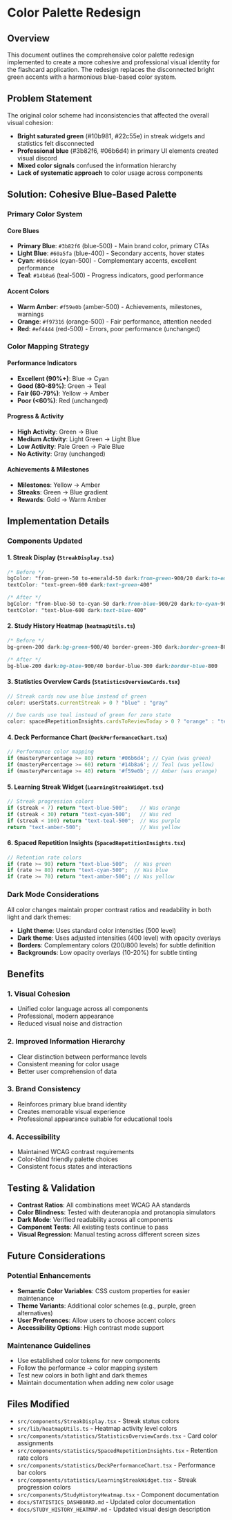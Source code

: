 # Color Palette Redesign

## Overview

This document outlines the comprehensive color palette redesign implemented to create a more cohesive and professional visual identity for the flashcard application. The redesign replaces the disconnected bright green accents with a harmonious blue-based color system.

## Problem Statement

The original color scheme had inconsistencies that affected the overall visual cohesion:
- **Bright saturated green** (#10b981, #22c55e) in streak widgets and statistics felt disconnected
- **Professional blue** (#3b82f6, #06b6d4) in primary UI elements created visual discord
- **Mixed color signals** confused the information hierarchy
- **Lack of systematic approach** to color usage across components

## Solution: Cohesive Blue-Based Palette

### Primary Color System

#### **Core Blues**
- **Primary Blue**: `#3b82f6` (blue-500) - Main brand color, primary CTAs
- **Light Blue**: `#60a5fa` (blue-400) - Secondary accents, hover states
- **Cyan**: `#06b6d4` (cyan-500) - Complementary accents, excellent performance
- **Teal**: `#14b8a6` (teal-500) - Progress indicators, good performance

#### **Accent Colors**
- **Warm Amber**: `#f59e0b` (amber-500) - Achievements, milestones, warnings
- **Orange**: `#f97316` (orange-500) - Fair performance, attention needed
- **Red**: `#ef4444` (red-500) - Errors, poor performance (unchanged)

### Color Mapping Strategy

#### **Performance Indicators**
- **Excellent (90%+)**: Blue → Cyan
- **Good (80-89%)**: Green → Teal  
- **Fair (60-79%)**: Yellow → Amber
- **Poor (<60%)**: Red (unchanged)

#### **Progress & Activity**
- **High Activity**: Green → Blue
- **Medium Activity**: Light Green → Light Blue
- **Low Activity**: Pale Green → Pale Blue
- **No Activity**: Gray (unchanged)

#### **Achievements & Milestones**
- **Milestones**: Yellow → Amber
- **Streaks**: Green → Blue gradient
- **Rewards**: Gold → Warm Amber

## Implementation Details

### Components Updated

#### **1. Streak Display (`StreakDisplay.tsx`)**
```css
/* Before */
bgColor: "from-green-50 to-emerald-50 dark:from-green-900/20 dark:to-emerald-900/20"
textColor: "text-green-600 dark:text-green-400"

/* After */
bgColor: "from-blue-50 to-cyan-50 dark:from-blue-900/20 dark:to-cyan-900/20"
textColor: "text-blue-600 dark:text-blue-400"
```

#### **2. Study History Heatmap (`heatmapUtils.ts`)**
```css
/* Before */
bg-green-200 dark:bg-green-900/40 border-green-300 dark:border-green-800

/* After */
bg-blue-200 dark:bg-blue-900/40 border-blue-300 dark:border-blue-800
```

#### **3. Statistics Overview Cards (`StatisticsOverviewCards.tsx`)**
```typescript
// Streak cards now use blue instead of green
color: userStats.currentStreak > 0 ? "blue" : "gray"

// Due cards use teal instead of green for zero state
color: spacedRepetitionInsights.cardsToReviewToday > 0 ? "orange" : "teal"
```

#### **4. Deck Performance Chart (`DeckPerformanceChart.tsx`)**
```javascript
// Performance color mapping
if (masteryPercentage >= 80) return '#06b6d4'; // Cyan (was green)
if (masteryPercentage >= 60) return '#14b8a6'; // Teal (was yellow)
if (masteryPercentage >= 40) return '#f59e0b'; // Amber (was orange)
```

#### **5. Learning Streak Widget (`LearningStreakWidget.tsx`)**
```javascript
// Streak progression colors
if (streak < 7) return "text-blue-500";    // Was orange
if (streak < 30) return "text-cyan-500";   // Was red
if (streak < 100) return "text-teal-500";  // Was purple
return "text-amber-500";                   // Was yellow
```

#### **6. Spaced Repetition Insights (`SpacedRepetitionInsights.tsx`)**
```javascript
// Retention rate colors
if (rate >= 90) return "text-blue-500";  // Was green
if (rate >= 80) return "text-cyan-500";  // Was blue
if (rate >= 70) return "text-amber-500"; // Was yellow
```

### Dark Mode Considerations

All color changes maintain proper contrast ratios and readability in both light and dark themes:
- **Light theme**: Uses standard color intensities (500 level)
- **Dark theme**: Uses adjusted intensities (400 level) with opacity overlays
- **Borders**: Complementary colors (200/800 levels) for subtle definition
- **Backgrounds**: Low opacity overlays (10-20%) for subtle tinting

## Benefits

### **1. Visual Cohesion**
- Unified color language across all components
- Professional, modern appearance
- Reduced visual noise and distraction

### **2. Improved Information Hierarchy**
- Clear distinction between performance levels
- Consistent meaning for color usage
- Better user comprehension of data

### **3. Brand Consistency**
- Reinforces primary blue brand identity
- Creates memorable visual experience
- Professional appearance suitable for educational tools

### **4. Accessibility**
- Maintained WCAG contrast requirements
- Color-blind friendly palette choices
- Consistent focus states and interactions

## Testing & Validation

- **Contrast Ratios**: All combinations meet WCAG AA standards
- **Color Blindness**: Tested with deuteranopia and protanopia simulators
- **Dark Mode**: Verified readability across all components
- **Component Tests**: All existing tests continue to pass
- **Visual Regression**: Manual testing across different screen sizes

## Future Considerations

### **Potential Enhancements**
- **Semantic Color Variables**: CSS custom properties for easier maintenance
- **Theme Variants**: Additional color schemes (e.g., purple, green alternatives)
- **User Preferences**: Allow users to choose accent colors
- **Accessibility Options**: High contrast mode support

### **Maintenance Guidelines**
- Use established color tokens for new components
- Follow the performance → color mapping system
- Test new colors in both light and dark themes
- Maintain documentation when adding new color usage

## Files Modified

- `src/components/StreakDisplay.tsx` - Streak status colors
- `src/lib/heatmapUtils.ts` - Heatmap activity level colors
- `src/components/statistics/StatisticsOverviewCards.tsx` - Card color assignments
- `src/components/statistics/SpacedRepetitionInsights.tsx` - Retention rate colors
- `src/components/statistics/DeckPerformanceChart.tsx` - Performance bar colors
- `src/components/statistics/LearningStreakWidget.tsx` - Streak progression colors
- `src/components/StudyHistoryHeatmap.tsx` - Component documentation
- `docs/STATISTICS_DASHBOARD.md` - Updated color documentation
- `docs/STUDY_HISTORY_HEATMAP.md` - Updated visual design description

